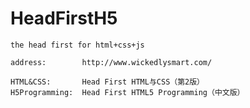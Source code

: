 # HeadFirstH5
    the head first for html+css+js

    address:        http://www.wickedlysmart.com/

    HTML&CSS:       Head First HTML与CSS（第2版）
    H5Programming:  Head First HTML5 Programming（中文版）

